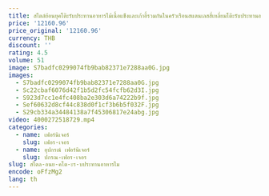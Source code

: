 ```yaml
---
title: สไตล์ย้อนยุคโต๊ะรับประทานอาหารไม้เนื้อแข็งและเก้าอี้รวมกันในครัวเรือนสแตนเลสสี่เหลี่ยมโต๊ะรับประทานอาหารไม้แอชสีดํา
price: '12160.96'
price_original: '12160.96'
currency: THB
discount: ''
rating: 4.5
volume: 51
image: S7badfc0299074fb9bab82371e7288aa0G.jpg
images:
  - S7badfc0299074fb9bab82371e7288aa0G.jpg
  - Sc22cbaf6076d42f1b5d2fc54fcfb62d3I.jpg
  - S923d7cc1e4fc408ba2e303d6a74222b9f.jpg
  - Sef60632d8cf44c838d0f1cf3b6b5f032F.jpg
  - S29cb334a34484138a7f45306817e24abg.jpg
video: 4000272518729.mp4
categories:
  - name: เฟอร์นิเจอร์
    slug: เฟอร-เจอร
  - name: อุปกรณ์ เฟอร์นิเจอร์
    slug: ปกรณ-เฟอร-เจอร
slug: สไตล-อนย-คโต-ะร-บประทานอาหารไม
encode: oFfzMg2
lang: th
---
```

  